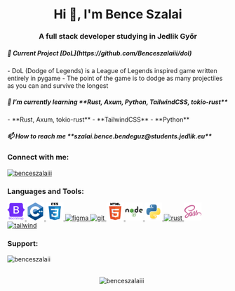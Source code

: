 <h1 align="center">Hi 👋, I'm Bence Szalai</h1>
<h3 align="center">A full stack developer studying in Jedlik Győr</h3>

<h5> 🔭 Current Project [DoL](https://github.com/Benceszalaiii/dol)</h3>
- DoL (Dodge of Legends) is a League of Legends inspired game written entirely in pygame 
- The point of the game is to dodge as many projectiles as you can and survive the longest

<h5> 🌱 I’m currently learning **Rust, Axum, Python, TailwindCSS, tokio-rust**</h5>
  -  **Rust, Axum, tokio-rust**
  -  **TailwindCSS**
  -  **Python**
  
<h5>📫 How to reach me **szalai.bence.bendeguz@students.jedlik.eu**</h5>

<h3 align="left">Connect with me:</h3>
<p align="left">
<a href="https://www.leetcode.com/benceszalaiii" target="blank"><img align="center" src="https://raw.githubusercontent.com/rahuldkjain/github-profile-readme-generator/master/src/images/icons/Social/leet-code.svg" alt="benceszalaiii" height="30" width="40" /></a>
</p>

<h3 align="left">Languages and Tools:</h3>
<p align="left"> <a href="https://getbootstrap.com" target="_blank" rel="noreferrer"> <img src="https://raw.githubusercontent.com/devicons/devicon/master/icons/bootstrap/bootstrap-plain-wordmark.svg" alt="bootstrap" width="40" height="40"/> </a> <a href="https://www.w3schools.com/cpp/" target="_blank" rel="noreferrer"> <img src="https://raw.githubusercontent.com/devicons/devicon/master/icons/cplusplus/cplusplus-original.svg" alt="cplusplus" width="40" height="40"/> </a> <a href="https://www.w3schools.com/css/" target="_blank" rel="noreferrer"> <img src="https://raw.githubusercontent.com/devicons/devicon/master/icons/css3/css3-original-wordmark.svg" alt="css3" width="40" height="40"/> </a> <a href="https://www.figma.com/" target="_blank" rel="noreferrer"> <img src="https://www.vectorlogo.zone/logos/figma/figma-icon.svg" alt="figma" width="40" height="40"/> </a> <a href="https://git-scm.com/" target="_blank" rel="noreferrer"> <img src="https://www.vectorlogo.zone/logos/git-scm/git-scm-icon.svg" alt="git" width="40" height="40"/> </a> <a href="https://www.w3.org/html/" target="_blank" rel="noreferrer"> <img src="https://raw.githubusercontent.com/devicons/devicon/master/icons/html5/html5-original-wordmark.svg" alt="html5" width="40" height="40"/> </a> <a href="https://nodejs.org" target="_blank" rel="noreferrer"> <img src="https://raw.githubusercontent.com/devicons/devicon/master/icons/nodejs/nodejs-original-wordmark.svg" alt="nodejs" width="40" height="40"/> </a> <a href="https://www.python.org" target="_blank" rel="noreferrer"> <img src="https://raw.githubusercontent.com/devicons/devicon/master/icons/python/python-original.svg" alt="python" width="40" height="40"/> </a> <a href="https://www.rust-lang.org" target="_blank" rel="noreferrer"> <img src="https://www.svgrepo.com/show/376347/rust.svg" alt="rust" width="40" height="40"/> </a> <a href="https://sass-lang.com" target="_blank" rel="noreferrer"> <img src="https://raw.githubusercontent.com/devicons/devicon/master/icons/sass/sass-original.svg" alt="sass" width="40" height="40"/> </a> <a href="https://tailwindcss.com/" target="_blank" rel="noreferrer"> <img src="https://www.vectorlogo.zone/logos/tailwindcss/tailwindcss-icon.svg" alt="tailwind" width="40" height="40"/> </a> </p>

<h3 align="left">Support:</h3>
<p><a href="https://www.buymeacoffee.com/benceszalaii"> <img align="left" src="https://cdn.buymeacoffee.com/buttons/v2/default-yellow.png" height="50" width="210" alt="benceszalaii" /></a></p><br><br>

<p><img align="center" src="https://github-readme-streak-stats.herokuapp.com/?user=benceszalaiii&" alt="benceszalaiii" /></p>
